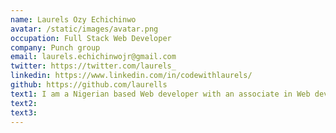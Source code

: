 ```yaml
---
name: Laurels Ozy Echichinwo
avatar: /static/images/avatar.png
occupation: Full Stack Web Developer
company: Punch group
email: laurels.echichinwojr@gmail.com
twitter: https://twitter.com/laurels_
linkedin: https://www.linkedin.com/in/codewithlaurels/
github: https://github.com/laurells
text1: I am a Nigerian based Web developer with an associate in Web development. I am passionate about web and technology.
text2:
text3:
---
```


